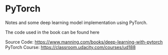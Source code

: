 # PyTorch
Notes and some deep learning model implementation using PyTorch.

The code used in the book can be found here

Source Code: https://www.manning.com/books/deep-learning-with-pytorch
PyTorch Course: https://classroom.udacity.com/courses/ud188